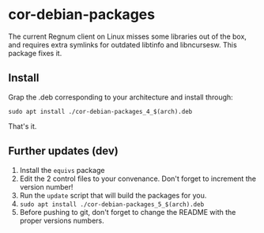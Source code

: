# cor-debian-packages

The current Regnum client on Linux misses some libraries out of the box, and
requires extra symlinks for outdated libtinfo and libncursesw. This package
fixes it.

## Install

Grap the .deb corresponding to your architecture and install through:

```
sudo apt install ./cor-debian-packages_4_$(arch).deb
```

That's it.

## Further updates (dev)

1. Install the `equivs` package
2. Edit the 2 control files to your convenance. Don't forget to increment the
   version number!
3. Run the `update` script that will build the packages for you.
4. `sudo apt install ./cor-debian-packages_5_$(arch).deb`
5. Before pushing to git, don't forget to change the README with the proper
   versions numbers.



